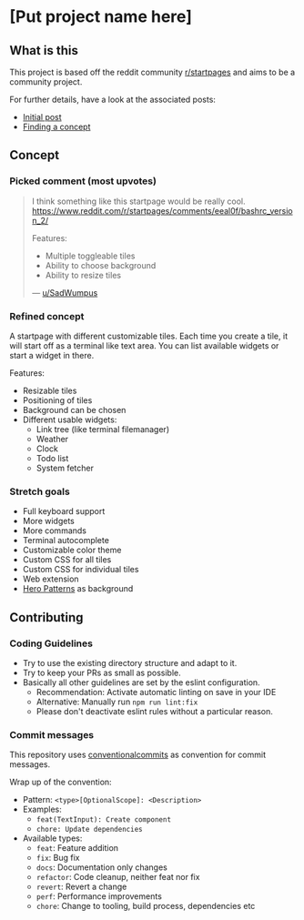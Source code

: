 # [Put project name here]

## What is this

This project is based off the reddit community [r/startpages](https://www.reddit.com/r/startpages) and aims to be a community project.

For further details, have a look at the associated posts:

- [Initial post](https://www.reddit.com/r/startpages/comments/ymzu14/lets_create_something_neat_together/)
- [Finding a concept](https://www.reddit.com/r/startpages/comments/yrqt41/lets_create_something_neat_together_finding_a/)

## Concept

### Picked comment (most upvotes)

> I think something like this startpage would be really cool. https://www.reddit.com/r/startpages/comments/eeal0f/bashrc_version_2/
>
> Features:
>
> - Multiple toggleable tiles
> - Ability to choose background
> - Ability to resize tiles
>
> — [u/SadWumpus](https://www.reddit.com/r/startpages/comments/yrqt41/comment/ivv538k/?utm_source=share&utm_medium=web2x&context=3)

### Refined concept

A startpage with different customizable tiles.
Each time you create a tile, it will start off as a terminal like text area.
You can list available widgets or start a widget in there.

Features:

- Resizable tiles
- Positioning of tiles
- Background can be chosen
- Different usable widgets:
  - Link tree (like terminal filemanager)
  - Weather
  - Clock
  - Todo list
  - System fetcher

### Stretch goals

- Full keyboard support
- More widgets
- More commands
- Terminal autocomplete
- Customizable color theme
- Custom CSS for all tiles
- Custom CSS for individual tiles
- Web extension
- [Hero Patterns](https://heropatterns.com/) as background

## Contributing

### Coding Guidelines

- Try to use the existing directory structure and adapt to it.
- Try to keep your PRs as small as possible.
- Basically all other guidelines are set by the eslint configuration.
  - Recommendation: Activate automatic linting on save in your IDE
  - Alternative: Manually run `npm run lint:fix`
  - Please don't deactivate eslint rules without a particular reason.

### Commit messages

This repository uses [conventionalcommits](https://www.conventionalcommits.org/) as convention for commit messages.

Wrap up of the convention:

- Pattern: `<type>[OptionalScope]: <Description>`
- Examples:
  - `feat(TextInput): Create component`
  - `chore: Update dependencies`
- Available types:
  - `feat`: Feature addition
  - `fix`: Bug fix
  - `docs`: Documentation only changes
  - `refactor`: Code cleanup, neither feat nor fix
  - `revert`: Revert a change
  - `perf`: Performance improvements
  - `chore`: Change to tooling, build process, dependencies etc
